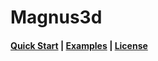 # Magnus3d

<h4>
  <a href="docs/quicl_start.md">Quick Start</a> |
  <a href="docs/examples.md">Examples</a> |
  <a href="docs/license.md">License</a>
</h4>